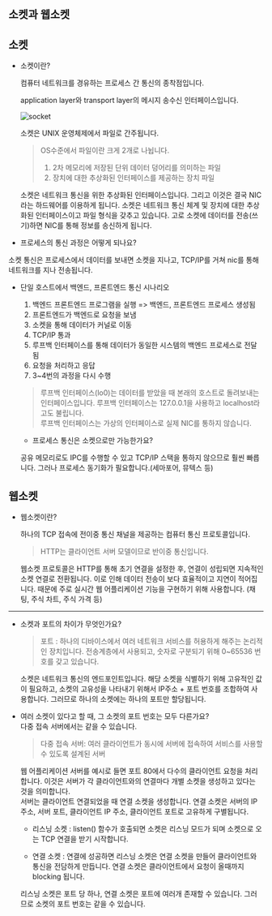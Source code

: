 ## 소켓과 웹소켓

## 소켓
- 소켓이란?
  
    컴퓨터 네트워크를 경유하는 프로세스 간 통신의 종착점입니다.

    application layer와 transport layer의 메시지 송수신 인터페이스입니다.

   ![socket](https://www.labs.cs.uregina.ca/330/Sockets/server-client.png)

    소켓은 UNIX 운영체제에서 파일로 간주됩니다.
    > OS수준에서 파일이란 크게 2개로 나뉩니다. 
    > 1. 2차 메모리에 저장된 단위 데이터 덩어리를 의미하는 파일 
    > 2. 장치에 대한 추상화된 인터페이스를 제공하는 장치 파일

    소켓은 네트워크 통신을 위한 추상화된 인터페이스입니다. 그리고 이것은 결국 NIC라는 하드웨어를 이용하게 됩니다. 소켓은 네트워크 통신 체계 및 장치에 대한 추상화된 인터페이스이고 파일 형식을 갖추고 있습니다.
    고로 소켓에 데이터를 전송(쓰기)하면 NIC를 통해 정보를 송신하게 됩니다.
  
 - 프로세스의 통신 과정은 어떻게 되나요?
  
 소켓 통신은 프로세스에서 데이터를 보내면 소켓을 지나고, TCP/IP를 거쳐 nic를 통해 네트워크를 지나 전송됩니다.

 - 단일 호스트에서 백엔드, 프론트엔드 통신 시나리오
    1. 백엔드 프론트엔드 프로그램을 실행 => 백엔드, 프론트엔드 프로세스 생성됨
    2. 프론트엔드가 백엔드로 요청을 보냄
    3. 소켓을 통해 데이터가 커널로 이동
    4. TCP/IP 통과
    5. 루프백 인터페이스를 통해 데이터가 동일한 시스템의 백엔드 프로세스로 전달됨
    6. 요청을 처리하고 응답
    7. 3~4번의 과정을 다시 수행
   
    > 루프백 인터페이스(lo0)는 데이터를 받았을 때 본래의 호스트로 돌려보내는 인터페이스입니다.
    루프백 인터페이스는 127.0.0.1을 사용하고 localhost라고도 불립니다.  
    루프백 인터페이스는 가상의 인터페이스로 실제 NIC를 통하지 않습니다.

    - 프로세스 통신은 소켓으로만 가능한가요?
  
    공유 메모리로도 IPC를 수행할 수 있고 TCP/IP 스택을 통하지 않으므로 훨씬 빠릅니다. 그러나 프로세스 동기화가 필요합니다.(세마포어, 뮤텍스 등)

## 웹소켓
 - 웹소켓이란?
   
   하나의 TCP 접속에 전이중 통신 채널을 제공하는 컴퓨터 통신 프로토콜입니다.
   > HTTP는 클라이언트 서버 모델이므로 반이중 통신입니다.

   웹소켓 프로토콜은 HTTP를 통해 초기 연결을 설정한 후, 연결이 성립되면 지속적인 소켓 연결로 전환됩니다. 이로 인해 데이터 전송이 보다 효율적이고 지연이 적어집니다.
   때문에 주로 실시간 웹 어플리케이션 기능을 구현하기 위해 사용합니다. (채팅, 주식 차트, 주식 가격 등)
   

------------------
- 소켓과 포트의 차이가 무엇인가요? 
  
    > 포트 : 하나의 디바이스에서 여러 네트워크 서비스를 허용하게 해주는 논리적인 장치입니다. 전송계층에서 사용되고, 숫자로 구분되기 위해 0~65536 번호를 갖고 있습니다.    
    
    소켓은 네트워크 통신의 엔드포인트입니다. 해당 소켓을 식별하기 위해 고유적인 값이 필요하고, 소켓의 고유성을 나타내기 위해서 IP주소 + 포트 번호를 조합하여 사용합니다. 그러므로 하나의 소켓에는 하나의 포트만 할당됩니다.

- 여러 소켓이 있다고 할 때, 그 소켓의 포트 번호는 모두 다른가요?   
  다중 접속 서버에서는 같을 수 있습니다.
  > 다중 접속 서버: 여러 클라이언트가 동시에 서버에 접속하여 서비스를 사용할 수 있도록 설계된 서버

  웹 어플리케이션 서버를 예시로 들면 포트 80에서 다수의 클라이언트 요청을 처리합니다. 이것은 서버가 각 클라이언트와의 연결마다 개별 소켓을 생성하고 있다는 것을 의미합니다.  
  서버는 클라이언트 연결되었을 때 연결 소켓을 생성합니다. 연결 소켓은 서버의 IP 주소, 서버 포트, 클라이언트 IP 주소, 클라이언트 포트로 고유하게 구별됩니다.
  - 리스닝 소켓 : listen() 함수가 호출되면 소켓은 리스닝 모드가 되며 소켓으로 오는 TCP 연결을 받기 시작합니다. 

  - 연결 소켓 : 연결에 성공하면 리스닝 소켓은 연결 소켓을 만들어 클라이언트와 통신을 전담하게 만듭니다. 연결 소켓은 클라이언트에서 요청이 올때까지 blocking 됩니다.

  리스닝 소켓은 포트 당 하나, 연결 소켓은 포트에 여러개 존재할 수 있습니다. 그러므로 소켓의 포트 번호는 같을 수 있습니다.
